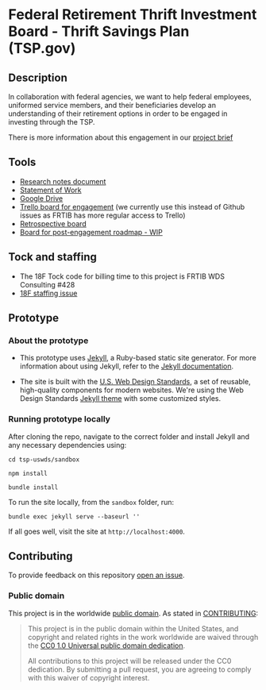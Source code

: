 # Federal Retirement Thrift Investment Board - Thrift Savings Plan (TSP.gov)

## Description
In collaboration with federal agencies, we want to help federal employees, uniformed service members, and their beneficiaries develop an understanding of their retirement options in order to be engaged in investing through the TSP.
 
There is more information about this engagement in our [project brief](https://github.com/18F/tsp-uswds/blob/master/projectbrief.md)

## Tools
 - [Research notes document](https://docs.google.com/document/d/1ddTUx7zpGNtUzcHHCnEqvFnB6QG-FNuoyOpU1OY-eXs/edit#)
 - [Statement of Work](https://drive.google.com/open?id=1Iy1iFCO3z2pLbyU1q7Zm5O38L5F-Mj9B8xDbD4x0g6k)
 - [Google Drive](https://drive.google.com/drive/folders/1JazpgWiJphe-YOSUjPuksulaHqjEh_tY) 
 - [Trello board for engagement](https://trello.com/b/QvYdQMaY/18f-tsp-uswds) (we currently use this instead of Github issues as FRTIB has more regular access to Trello)
 - [Retrospective board](https://trello.com/b/vPwxwObJ/18f-frtib-tspgov-uswds-retrospective)
 - [Board for post-engagement roadmap - WIP](https://trello.com/b/jBW83JZ6/wip-ftrib-tspgov-roadmap-subject-to-change)

## Tock and staffing

- The 18F Tock code for billing time to this project is FRTIB WDS Consulting #428
- [18F staffing issue](https://github.com/18F/staffing-and-resources/issues/428)

## Prototype

### About the prototype

* This prototype uses [Jekyll](https://jekyllrb.com), a Ruby-based static site generator. For more information about using Jekyll, refer to the [Jekyll documentation](http://jekyllrb.com/docs/home/).

* The site is built with the [U.S. Web Design Standards](https://standards.usa.gov), a set of reusable, high-quality components for modern websites. We're using the Web Design Standards [Jekyll theme](https://github.com/18F/uswds-jekyll) with some customized styles.

### Running prototype locally

After cloning the repo, navigate to the correct folder and install Jekyll and any necessary dependencies using:
```
cd tsp-uswds/sandbox
```

```
npm install
```

```
bundle install
```

To run the site locally, from the `sandbox` folder, run:

```
bundle exec jekyll serve --baseurl ''
```

If all goes well, visit the site at `http://localhost:4000`.

## Contributing

To provide feedback on this repository [open an issue](https://github.com/GSA/tsp-uswds/issues/new).

### Public domain

This project is in the worldwide [public domain](LICENSE.md). As stated in [CONTRIBUTING](CONTRIBUTING.md):

> This project is in the public domain within the United States, and copyright and related rights in the work worldwide are waived through the [CC0 1.0 Universal public domain dedication](https://creativecommons.org/publicdomain/zero/1.0/).
>
> All contributions to this project will be released under the CC0 dedication. By submitting a pull request, you are agreeing to comply with this waiver of copyright interest.
